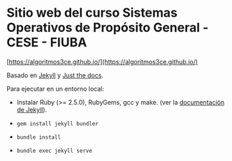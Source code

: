 # Sitio web del curso Sistemas Operativos de Propósito General - CESE - FIUBA

[https://algoritmos3ce.github.io/](https://algoritmos3ce.github.io/)

Basado en [Jekyll](https://jekyllrb.com/) y [Just the
docs](https://github.com/just-the-docs/just-the-docs).

Para ejecutar en un entorno local:

* Instalar Ruby (>= 2.5.0), RubyGems, gcc y make. (ver la [documentación de
  Jekyll](https://jekyllrb.com/docs/installation/)).

* `gem install jekyll bundler`

* `bundle install`

* `bundle exec jekyll serve`
